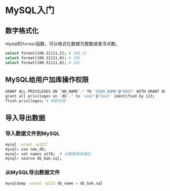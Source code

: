 # MySQL入门

## 数字格式化

mysql的`format`函数，可以格式化数据为整数或者浮点数。

```sh
select format(100.31111,2); # 100.31
select format(100.31111,0); # 100
select format(100.51111,0); # 101
```

## MySQL给用户加库操作权限

```sh
GRANT ALL PRIVILEGES ON `DB_NAME`.* TO 'USER_NAME'@'HOST' WITH GRANT OPTION;
grant all privileges on `db`.* to 'user'@'host' identified by 123;
flush privileges; # 刷新权限
```

## 导入导出数据

### 导入数据文件到MySQL
```sh
mysql -uroot -p123`
mysql> use new_db;
mysql> set names utf8;  # 设置数据库编码
mysql> source db_bak.sql;
```
### 从MySQL导出数据文件
```sh
mysqldump -uroot -p123 db_name > db_bak.sql
```
